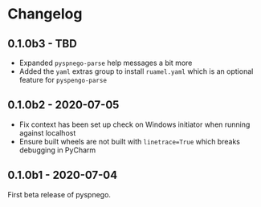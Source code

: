 # Changelog

## 0.1.0b3 - TBD

* Expanded `pyspnego-parse` help messages a bit more
* Added the `yaml` extras group to install `ruamel.yaml` which is an optional feature for `pyspengo-parse`


## 0.1.0b2 - 2020-07-05

* Fix context has been set up check on Windows initiator when running against localhost
* Ensure built wheels are not built with `linetrace=True` which breaks debugging in PyCharm


## 0.1.0b1 - 2020-07-04

First beta release of pyspnego.
